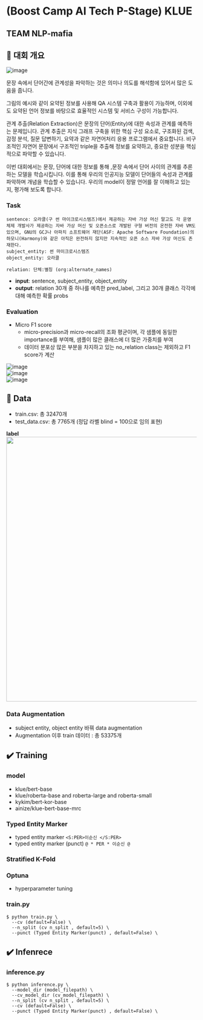 # (Boost Camp AI Tech P-Stage) KLUE
## TEAM NLP-mafia

## 🔎 대회 개요
![image](https://user-images.githubusercontent.com/68593821/136526930-1da880aa-ae38-497c-a312-3b3ffdd97925.png)

문장 속에서 단어간에 관계성을 파악하는 것은 의미나 의도를 해석함에 있어서 많은 도움을 줍니다.

그림의 예시와 같이 요약된 정보를 사용해 QA 시스템 구축과 활용이 가능하며, 이외에도 요약된 언어 정보를 바탕으로 효율적인 시스템 및 서비스 구성이 가능합니다.

관계 추출(Relation Extraction)은 문장의 단어(Entity)에 대한 속성과 관계를 예측하는 문제입니다. 관계 추출은 지식 그래프 구축을 위한 핵심 구성 요소로, 구조화된 검색, 감정 분석, 질문 답변하기, 요약과 같은 자연어처리 응용 프로그램에서 중요합니다. 비구조적인 자연어 문장에서 구조적인 triple을 추출해 정보를 요약하고, 중요한 성분을 핵심적으로 파악할 수 있습니다.

이번 대회에서는 문장, 단어에 대한 정보를 통해 ,문장 속에서 단어 사이의 관계를 추론하는 모델을 학습시킵니다. 이를 통해 우리의 인공지능 모델이 단어들의 속성과 관계를 파악하며 개념을 학습할 수 있습니다. 우리의 model이 정말 언어를 잘 이해하고 있는 지, 평가해 보도록 합니다.

### Task
```
sentence: 오라클(구 썬 마이크로시스템즈)에서 제공하는 자바 가상 머신 말고도 각 운영 체제 개발사가 제공하는 자바 가상 머신 및 오픈소스로 개발된 구형 버전의 온전한 자바 VM도 있으며, GNU의 GCJ나 아파치 소프트웨어 재단(ASF: Apache Software Foundation)의 하모니(Harmony)와 같은 아직은 완전하지 않지만 지속적인 오픈 소스 자바 가상 머신도 존재한다.
subject_entity: 썬 마이크로시스템즈
object_entity: 오라클

relation: 단체:별칭 (org:alternate_names)
```
- **input**: sentence, subject_entity, object_entity
- **output**: relation 30개 중 하나를 예측한 pred_label, 그리고 30개 클래스 각각에 대해 예측한 확률 probs

### Evaluation
- Micro F1 score
  - micro-precision과 micro-recall의 조화 평균이며, 각 샘플에 동일한 importance를 부여해, 샘플이 많은 클래스에 더 많은 가중치를 부여
  - 데이터 분포상 많은 부분을 차지하고 있는 no_relation class는 제외하고 F1 score가 계산

![image](https://user-images.githubusercontent.com/68593821/136528347-dc7cf952-86b9-4d08-9e90-bf24b3e36c6e.png)<br>
![image](https://user-images.githubusercontent.com/68593821/136528364-08bdbdab-a922-48bd-91d3-7b64cfe8aaaa.png)<br>
![image](https://user-images.githubusercontent.com/68593821/136528383-f27d4fa0-b95f-4584-a952-08afdae69d46.png)

## 📁 Data
 - train.csv: 총 32470개
 - test_data.csv: 총 7765개 (정답 라벨 blind = 100으로 임의 표현)

**label**<br>
<img src = "https://user-images.githubusercontent.com/68593821/136531490-c15fa28f-7c60-44c6-9b39-b3c306aa8dc3.png" width="700px">

### Data Augmentation
 - subject entity, object entity 바꿔 data augmentation
 - Augmentation 이후 train 데이터 : 총 53375개

## ✔️ Training

### model
 - klue/bert-base
 - klue/roberta-base and roberta-large and roberta-small
 - kykim/bert-kor-base
 - ainize/klue-bert-base-mrc

### Typed Entity Marker
 - typed entity marker
  ``` <S:PER>이순신 </S:PER> ```
 - typed entity marker (punct)
   ``` @ * PER * 이순신 @ ```
   
### Stratified K-Fold
### Optuna
 - hyperparameter tuning

### train.py
```
$ python train.py \
  --cv (default=False) \
  --n_split (cv n_split , default=5) \
  --punct (Typed Entity Marker(punct) , default=False) \
```

## ✔️ Infenrece
### inference.py
```
$ python inference.py \
  --model_dir (model_filepath) \
  --cv_model_dir (cv_model_filepath) \
  --n_split (cv n_split , default=5) \
  --cv (default=False) \
  --punct (Typed Entity Marker(punct) , default=False) \
```
